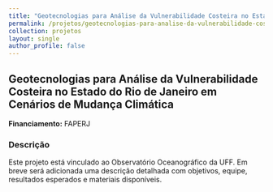 ```yaml
---
title: "Geotecnologias para Análise da Vulnerabilidade Costeira no Estado do Rio de Janeiro em Cenários de Mudança Climática"
permalink: /projetos/geotecnologias-para-analise-da-vulnerabilidade-costeira-no-estado-do-rio-de-janeiro-em-cenarios-de-mudanca-climatica/
collection: projetos
layout: single
author_profile: false
---
```


## Geotecnologias para Análise da Vulnerabilidade Costeira no Estado do Rio de Janeiro em Cenários de Mudança Climática

**Financiamento:** FAPERJ

### Descrição

Este projeto está vinculado ao Observatório Oceanográfico da UFF. Em breve será adicionada uma descrição detalhada com objetivos, equipe, resultados esperados e materiais disponíveis.
